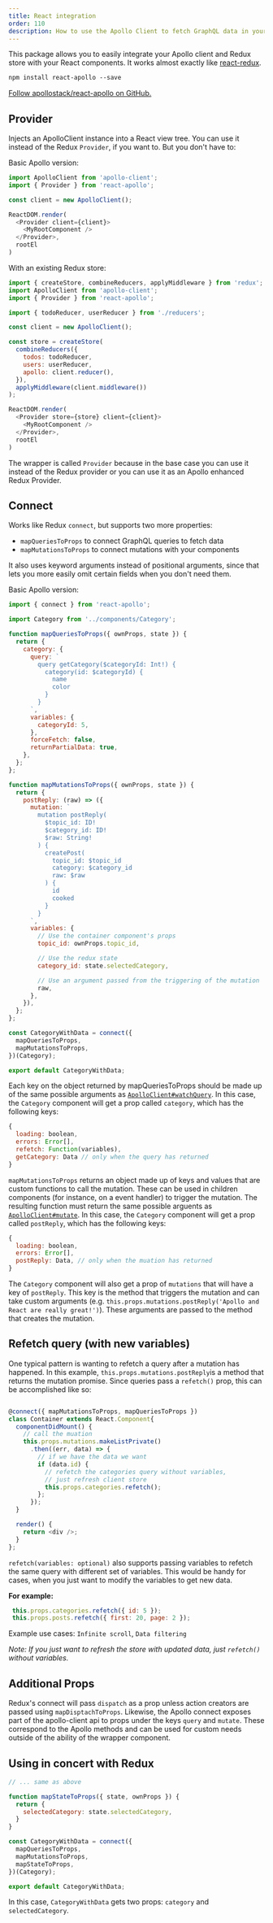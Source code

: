 ```yaml
---
title: React integration
order: 110
description: How to use the Apollo Client to fetch GraphQL data in your React application.
---
```


This package allows you to easily integrate your Apollo client and Redux store with your React components. It works almost exactly like [react-redux](https://github.com/reactjs/react-redux).

```txt
npm install react-apollo --save
```

[Follow apollostack/react-apollo on GitHub.](https://github.com/apollostack/react-apollo)

<h2 id="provider">Provider</h2>

Injects an ApolloClient instance into a React view tree. You can use it instead of the Redux `Provider`, if you want to. But you don't have to:

Basic Apollo version:

```js
import ApolloClient from 'apollo-client';
import { Provider } from 'react-apollo';

const client = new ApolloClient();

ReactDOM.render(
  <Provider client={client}>
    <MyRootComponent />
  </Provider>,
  rootEl
)
```

With an existing Redux store:

```js
import { createStore, combineReducers, applyMiddleware } from 'redux';
import ApolloClient from 'apollo-client';
import { Provider } from 'react-apollo';

import { todoReducer, userReducer } from './reducers';

const client = new ApolloClient();

const store = createStore(
  combineReducers({
    todos: todoReducer,
    users: userReducer,
    apollo: client.reducer(),
  }),
  applyMiddleware(client.middleware())
);

ReactDOM.render(
  <Provider store={store} client={client}>
    <MyRootComponent />
  </Provider>,
  rootEl
)
```

The wrapper is called `Provider` because in the base case you can use it instead of the Redux provider or you can use it as an Apollo enhanced Redux Provider.

<h2 id="connect">Connect</h2>


Works like Redux `connect`, but supports two more properties:

- `mapQueriesToProps` to connect GraphQL queries to fetch data
- `mapMutationsToProps` to connect mutations with your components

It also uses keyword arguments instead of positional arguments, since that lets you more easily omit certain fields when you don't need them.

Basic Apollo version:

```js
import { connect } from 'react-apollo';

import Category from '../components/Category';

function mapQueriesToProps({ ownProps, state }) {
  return {
    category: {
      query: `
        query getCategory($categoryId: Int!) {
          category(id: $categoryId) {
            name
            color
          }
        }
      `,
      variables: {
        categoryId: 5,
      },
      forceFetch: false,
      returnPartialData: true,
    },
  };
};

function mapMutationsToProps({ ownProps, state }) {
  return {
    postReply: (raw) => ({
      mutation: `
        mutation postReply(
          $topic_id: ID!
          $category_id: ID!
          $raw: String!
        ) {
          createPost(
            topic_id: $topic_id
            category: $category_id
            raw: $raw
          ) {
            id
            cooked
          }
        }
      `,
      variables: {
        // Use the container component's props
        topic_id: ownProps.topic_id,

        // Use the redux state
        category_id: state.selectedCategory,

        // Use an argument passed from the triggering of the mutation
        raw,
      },
    }),
  };
};

const CategoryWithData = connect({
  mapQueriesToProps,
  mapMutationsToProps,
})(Category);

export default CategoryWithData;
```

Each key on the object returned by mapQueriesToProps should be made up of the same possible arguments as [`ApolloClient#watchQuery`](index.html#watchQuery). In this case, the `Category` component will get a prop called `category`, which has the following keys:

```js
{
  loading: boolean,
  errors: Error[],
  refetch: Function(variables),
  getCategory: Data // only when the query has returned
}
```

`mapMutationsToProps` returns an object made up of keys and values that are custom functions to call the mutation. These can be used in children components (for instance, on a event handler) to trigger the mutation. The resulting function must return the same possible arguents as [`ApolloClient#mutate`](index.html#mutate). In this case, the `Category` component will get a prop called `postReply`, which has the following keys:

```js
{
  loading: boolean,
  errors: Error[],
  postReply: Data, // only when the muation has returned
}
```

The `Category` component will also get a prop of `mutations` that will have a key of `postReply`. This key is the method that triggers the mutation and can take custom arguments (e.g. `this.props.mutations.postReply('Apollo and React are really great!')`). These arguments are passed to the method that creates the mutation.

<h2 id="refetch">Refetch query (with new variables)</h2>

One typical pattern is wanting to refetch a query after a mutation has happened. In this example, `this.props.mutations.postReply`is a method that returns the mutation promise. Since queries pass a `refetch()` prop, this can be accomplished like so:

```js

@connect({ mapMutationsToProps, mapQueriesToProps })
class Container extends React.Component{
  componentDidMount() {
    // call the muation
    this.props.mutations.makeListPrivate()
      .then((err, data) => {
        // if we have the data we want
        if (data.id) {
          // refetch the categories query without variables,
          // just refresh client store
          this.props.categories.refetch();
        };
      });
  }

  render() {
    return <div />;
  }
};

```

`refetch(variables: optional)` also supports passing variables to refetch the same query with different set of variables. This would be handy for cases, when you just want to modify the variables to get new data.

**For example:**

```js
 this.props.categories.refetch({ id: 5 });
 this.props.posts.refetch({ first: 20, page: 2 });
```
Example use cases: `Infinite scroll`, `Data filtering`

*Note: If you just want to refresh the store with updated data, just `refetch()` without variables.*


<h2 id="additional-props">Additional Props</h2>

Redux's connect will pass `dispatch` as a prop unless action creators are passed using `mapDisptachToProps`. Likewise, the Apollo connect exposes part of the apollo-client api to props under the keys `query` and `mutate`. These correspond to the Apollo methods and can be used for custom needs outside of the ability of the wrapper component.

<h2 id="using-with-redux">Using in concert with Redux</h2>


```js
// ... same as above

function mapStateToProps({ state, ownProps }) {
  return {
    selectedCategory: state.selectedCategory,
  }
}

const CategoryWithData = connect({
  mapQueriesToProps,
  mapMutationsToProps,
  mapStateToProps,
})(Category);

export default CategoryWithData;
```

In this case, `CategoryWithData` gets two props: `category` and `selectedCategory`.
